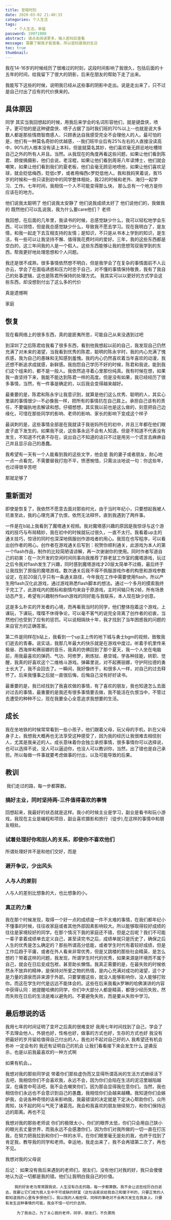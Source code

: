 ```yaml
---
title: 至暗时刻
date: 2020-03-02 21:40:33
categories: 个人生活
tags:
    - 个人生活，幸福
password: 19971008
abstract: 请点击阅读更多，输入密码后查看
message: 需要了解我才能查看，所以密码是我的生日
toc: true
thumbnail: 
---
```


​        我在14-16岁的时候经历了很难过的时刻，这段时间影响了我很久，包括后面的十五年的时间，给我留下了很大的阴影，后来在朋友的帮助下走了出来。

​        我能写下这些的时候，说明我已经从这些事的阴影中走出。说是走出来了，只不过是自己付出了应有的代价换来的。

<!--more-->

## 具体原因

同学
      其实当我回想起的时候，用我后来学会的名词形容他们，就是键盘侠，喷子。更可怕的是这种键盘侠、喷子占据了当时我们班的70%以上--也就是说大多数人都是那些情商智商感人、只顾表达自我感受完全不会理他人的人。最可怕的是，他们有一种莫名奇妙的优越感，--我们班毕业后有25%左右的人直接没读高中，90%的人根本没有读上本科，但是就莫名其妙，他们喜欢毫无顾忌地吐槽除自己之外的所有人并且。当然。从我现在的角度再看这些问题，如果让他们看到陈君、顾俊搞摄影，他们会说，老淫棍，如果让他们看到周哥八年读博士，他们就会嘲笑，如果让他们看到我们的夏老板，他们会毫无顾忌地喷他，如果让他们喜欢足球，就会贬低梅西，贬低c罗，或者用梅西c罗贬低他人。我和我妈笑着说，我15岁的时候和一些只读到初中的同学整体相处，我22的时候和老外、海归一起学习、工作。七年时间，我相信一个人不可能变得那么快，
那么总有一个地方是你应该在的地方。

   他们说我太聪明了
   他们说我太安静了
   他们说我成绩太好了
   他们说他们的，我做我的
  既然他们可以乱说我，我为什么要care他们？
老师

  

我回想，在后面的几年里，我读书的时候，总感觉缺少什么，我可以轻松地学会东西，可以领悟，但是我总感觉缺少什么，导致我不愿去学习。现在我明白了，是友情，和我一起走下去互相支持的友情；是知识，不只是从书本上学到的知识，是生活，有一些可以让我坚持不懈、值得我花费时间的爱好。三年，我的这些东西都是空白的，这三年间我的人是一个假人。这些东西能够让我的思想驾驭我学到的东西，帮我更好地处理思想和个人问题。

 我还是很不成熟，很多事情依然想不明白，但是我学会了在复杂的事情面前不人云亦云，学会了在面临诱惑和压力时忠于自己，对不懂的事情保持敬畏，我有了我自己的处事逻辑，这也是陈君所保持的处理方式。
我其实可以以更好的方式学会这些东西，却没想到付出了这么多的代价

真是遗憾啊

家庭



## 恢复

现在看网络上的很多东西，真的是匪夷所思，可能自己从来没遇到过吧

  到深圳了之后陈君给我看了很多东西，看到他我想起以前的自己，我发现自己仍然充满了对未来的渴望，当我看到优秀的陈君，聪明的陈永宇时，我的内心充满了愧疚感，我为自己的愚昧和无知感到羞愧。我的内心仍然喜欢着当年喜欢的动漫，我还想不断追求成就感，新鲜感。我抱怨自己学历不好的时候，陈君和我说，能到我们这个组来的，都不是一般人。我依然追寻着心里那份纯真。我有时候在想，如果我一直坚持下来，我能不能达到陈君一样的高度。但是没有如果，我已经经历了很多事情，当然，有一件事是确定的，以后我会变得越来越好。

  最重要的是，陈君和陈永宇让我意识到，就算是他们这么优秀、聪明的人，其实心里装的事情很少--不必像我一样，把所有的事情抗在自己肩上。承担自己该有的责任，不要偏执地去解读和想。仔细想想，其实我以前也是这么做的，刻意把自己边缘化，可惜在那些同学的影响、老师的影响、家长的影响下变成这个样子

  最讽刺的是，这些事情全部是在我就读于我爸妈所在的初中，并且三年都在他们眼皮子底下发生的。如果我不说，这些事永远不会有人知道。但是不知道不代表没有发生，不知道不代表不存在，说出自己不知道的话只不过是用另一个谎言去麻痹自己并且显示自己的愚蠢。

  我希望有一天有一个人能看到我的这些文字，他会是 我的妻子或者朋友，耐心地一点一点看完，不需要替我打抱不平，愤懑惋惜，只需淡淡地说一句：你这些年，也过得很辛苦吧

那就足够了



## 重新面对

​      即使是恢复了，我依然不愿意去面对那些时光，由于当时年纪小，只要想起我被人坑害至此，我的心理充满了仇恨，依然无法释怀。直到我遇到了两件事。

​      一件是在b站上我看到了魔塔通关视频。我对魔塔感兴趣的原因是我惊讶与这个游戏的技巧与布局精妙，我在初中的时候就玩过很久，一直不太行。我看着up主的通关技巧，惊讶的同时也深深地佩服创作游戏者的用心。我现在也写程序，可以看出创作者的用心。创作者在游戏通关后写到：祝贺你顺利通关，此游戏为本人的第一个flash作品，制作的比较简陋请谅解，再一次谢谢你的使用。同时作者写道自己的初衷：在一次开发的空闲时间同事向我推荐了胖老鼠工作室的魔塔游戏，玩过之后令我对flash发生了兴趣，同时感到魔塔游戏才20层太简单不过瘾，最后终于让我找到了原版的魔塔游戏。数次通关后我不得不佩服游戏作者的构思和游戏参数设定，在前20层几乎只有一条通关路径，今年我在工作中需要使用flash，所以产生用flash汉化此游戏，通过游戏熟悉flash脚本的想法。通过一个多月的摸索我终于完工了，此游戏内的图标和剧情均来自于原游戏，主时间轴只有2帧，所有场景动态产生，希望有兴趣制作flash游戏的同好能与我联系，本人现在缺少创意。

​       这是多么朴实的开发者的心境，而再看我当时的同学，他们整体抱着这个游戏，上课玩，下课玩，喋喋不休得争论，可以毫不客气的说完全背离了创作者的初衷，当然他们也受到了应有的惩罚。可以说相隔快十年，我才找到了当年困惑我的问题的来自官方的正确答案。

​      第二件是同样在b站上，我看到一个up主上传的地下城与勇士bgm的视频，致敬我们逝去的青春。说实话，我那几年最大的快乐就是在游戏中度过。听着手机里传来极昼、西海岸和赛丽娜的音乐，我真的仿佛回到了那个夏天，我一个人坐在电脑前，用我最喜欢的弹药、气功、阿修罗，刷炼狱、悬空城，学各种技能，转职、觉醒，我真的好喜欢这个二维格斗游戏。弹幕里说，对不起赛丽娜，守护阿拉德的勇士长大了，我不会回去了。一瞬间，我好像终于，和很多人一样，对自己的过去释怀了。后来我懂事之后就一直很后悔，后悔自己没有好好读书。

​     最重要的是，我已经找到了我喜欢做的事情，有了喜欢的朋友，我也知道怎么去面对过去的事情，最重要的是我还有很多事情要去做，我不能活在仇恨当中，不管过去遭受的种种不公，现在我要全心全意追求我想要的生活。



## 成长  

​         我在坐地铁的时候常常看到一些小孩子，他们跟着父母，玩父母的手机，趴在父母身子上，我想我大概再也无法享受这种感受了，因为我的经历让我很难去相信别人，尤其是我亲近的人。成长意味着你会独立承担事情，很多事情你可以选择说，也可以选择不说，没人可以逼迫你，也没人可以教训你，当然，出了错也是自己承担。所以每做一件事就要考虑做事的付出，以及可能导致的后果。

## 教训

​    我们走过的路，每一步都算数。

### 搞好主业，同时坚持两-三件值得喜欢的事情

​     回想起来，我最好的状态就是这样。我小的时候主业是学习，副业是看书和玩小游戏，我现在主业是编程和项目，副业喜欢摄影和旅行（徒步),在这样的事情中和朋友相处。



### 试着处理好你和别人的关系，即使你不喜欢他们



所谓处理好并不是和他们交好，而是

### 避开争议，少出风头



### 人与人的差别

  人与人的差别比想象的大，也比想象的小。



### 真正的力量

​      我在那个时候发现，取得一个好一点的成绩是一件不太难的事情，在我们都年纪小不懂事的时候，往往收家庭或者其他外部因素影响较大。所以能够取得较好成绩的往往是家境较好的同学。在那个情况下我的家庭还不错，但是之后呢？我们不可能一辈子拿着成绩单去定义自己，甚至读完书之后，成绩单就只是历史了，确保之后人生的优秀是怎么确定的？那些所谓高分低能，或者学生时代有着较好成绩，但是工作后趋于平庸，或者在外人看来非常优秀，但是又跳楼的那些社会精英，是怎么想的？带着这样的问题，我发现，所谓学生时代的优秀，如果来源是环境而不属于自己，就会在日后变成包袱，甚至助长懒惰。我真正需要的是，在最失败的时候依然永不放弃的精神，是保持对所爱之物的热情，是内心充满对成功的渴望，这个才是力量的源泉而非来源于外部。只要掌握这些，就没人能够影响你，没人能够打败你。而这在学生时代是远远不能体会的。这些在后来我看jk罗琳的哈佛演讲的内容中获得认同：她提醒哈佛的同学，你们中大部分人都是精英，都很少经历失败，然而失败在日后的生活是难以避免的。不要避免失败，而是要从失败中学习。



## 最后想说的话

我用七年的时间证明了变坏之后真的很难变好
我用七年时间找到了自己，学会了不去理会他人，外貌也好，性格也好，做事的方式也好，生存的方式也好
我没有把最好的岁月留给值得自己付出的人，我也对不起对自己好的人
我希望还有机会弥补
一定会有的
我还有证明自己的机会
让我们看看接下来会发生什么
逆袭反杀，也是以前我最喜欢的一种方式啊

如果有机会。。

我想对我的那些同学说
       带着你们那些虚伪而又显得所谓高尚的生活方式继续活下去吧，我相信你们不会喜欢我，永远不会，因为你们会陷在生活的泥沼里越陷越深，在痛苦中苟活吧，我不会去嘲笑你们，因为那会显得我在意你们。当然，我也相信你们永远也不会意识到自己的愚蠢，我相信你们会越来越糟。我知道你们会嫉妒我，会说各种奇怪的话来影响我，我最错误的决定就是下定决心帮助你们，众所周知，扶不起的阿斗气死了诸葛亮。我会和我喜欢的朋友继续努力，和你们保持远远的距离。再也不见

我想对我的那些老师说
      你们的极限太小，你们的眼界太低，你们只会用自己狭小的眼光去丈量世界，而我永远不会感激你们，因为你们对我所做的一切一直在打压我，在努力把我拉到和你们一样的水平。在你们眼里毫无是处的我，也终于找到了肯定我，教导我的同学和老师。幸运地，我走出来了，我不会再错第二次了，再也不见。

我想对我的父母说




后记：
       如果没有我后来遇到的老师们，朋友们，没有他们对我的好，我只会傻傻地认为这一切都是我的错。他们让我明白我自己的价值。

        我的好友老马常常跟我说，人生没有白走的路，每一步都算数。我不会让这些经历白白逝去，我要让它们成为我人生中不可或缺的财富（这句话是说给我自己和傻子听的，只要正常的人都知道我的心里有多恨他们）。我以我的人格担保，同样的事绝对不会再次发生在我身上。只要有发生这种事情的可能，我会不惜一切代价去除。
    
         为了我自己，为了关心我的老师，同学，朋友们，不负骤雨



























